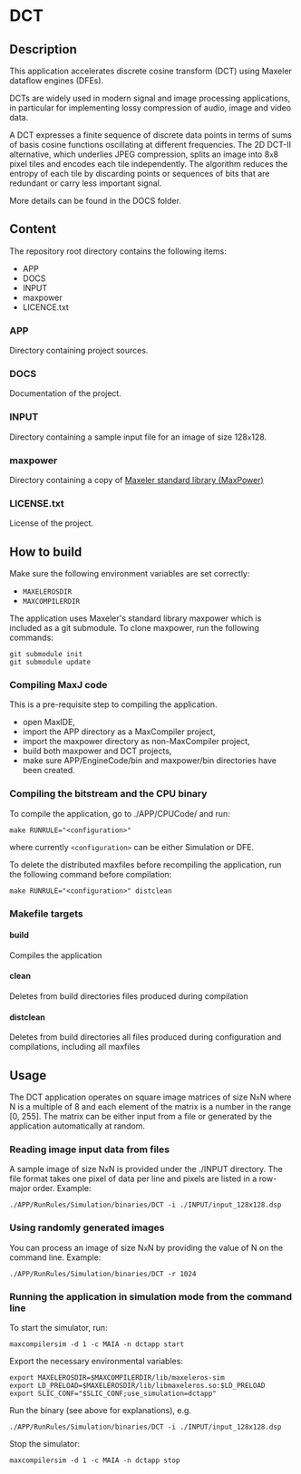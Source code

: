 # DCT

## Description

This application accelerates discrete cosine transform (DCT) using Maxeler dataflow engines (DFEs). 

DCTs are widely used in modern signal and image processing applications, in particular for implementing lossy compression of audio, image and video data. 

A DCT expresses a finite sequence of discrete data points in terms of sums of basis cosine functions oscillating at different frequencies. The 2D DCT-II alternative, which underlies JPEG compression, splits an image into 8`x`8 pixel tiles and encodes each tile independently. The algorithm reduces the entropy of each tile by discarding points or sequences of bits that are redundant or carry less important signal.

More details can be found in the DOCS folder.


## Content

The repository root directory contains the following items:

- APP
- DOCS
- INPUT
- maxpower
- LICENCE.txt

### APP

Directory containing project sources.

### DOCS

Documentation of the project.

### INPUT

Directory containing a sample input file for an image of size 128`x`128.

### maxpower

Directory containing a copy of [Maxeler standard library (MaxPower)](https://github.com/maxeler/maxpower "MaxPower")

### LICENSE.txt

License of the project.

## How to build

Make sure the following environment variables are set correctly:
  * `MAXELEROSDIR`
  * `MAXCOMPILERDIR`

The application uses Maxeler's standard library maxpower which is included as a git submodule. To clone maxpower, run the following commands:

	git submodule init
	git submodule update

### Compiling MaxJ code

This is a pre-requisite step to compiling the application.

- open MaxIDE,
- import the APP directory as a MaxCompiler project,
- import the maxpower directory as non-MaxCompiler project,
- build both maxpower and DCT projects,
- make sure APP/EngineCode/bin and maxpower/bin directories have been created.


### Compiling the bitstream and the CPU binary

To compile the application, go to ./APP/CPUCode/ and run:

    make RUNRULE="<configuration>"

where currently `<configuration>` can be either Simulation or DFE.

To delete the distributed maxfiles before recompiling the application, run the following command before compilation:

    make RUNRULE="<configuration>" distclean

### Makefile targets

#### build  

Compiles the application

#### clean  

Deletes from build directories files produced during compilation 

#### distclean  

Deletes from build directories all files produced during configuration and compilations, including all maxfiles

## Usage

The DCT application operates on square image matrices of size N`x`N where N is a multiple of 8 and each element of the matrix is a number in the range [0, 255].  The matrix can be either input from a file or generated by the application automatically at random.

### Reading image input data from files

A sample image of size N`x`N is provided under the ./INPUT directory.  The file format takes one pixel of data per line and pixels are listed in a row-major order. Example:

	./APP/RunRules/Simulation/binaries/DCT -i ./INPUT/input_128x128.dsp

### Using randomly generated images

You can process an image of size N`x`N by providing the value of N on the command line. Example:

	./APP/RunRules/Simulation/binaries/DCT -r 1024

### Running the application in simulation mode from the command line

To start the simulator, run:

	maxcompilersim -d 1 -c MAIA -n dctapp start

Export the necessary environmental variables:

	export MAXELEROSDIR=$MAXCOMPILERDIR/lib/maxeleros-sim
	export LD_PRELOAD=$MAXELEROSDIR/lib/libmaxeleros.so:$LD_PRELOAD
	export SLIC_CONF="$SLIC_CONF;use_simulation=dctapp"

Run the binary (see above for explanations), e.g.

	./APP/RunRules/Simulation/binaries/DCT -i ./INPUT/input_128x128.dsp

Stop the simulator:

	maxcompilersim -d 1 -c MAIA -n dctapp stop
